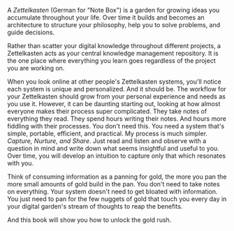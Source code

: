 A *Zettelkasten* (German for "Note Box") is a garden for growing ideas you accumulate throughout your life. Over time it builds and becomes an architecture to structure your philosophy, help you to solve problems, and guide decisions.

Rather than scatter your digital knowledge throughout different projects, a Zettelkasten acts as your central knowledge management repository. It is the one place where everything you learn goes regardless of the project you are working on.

When you look online at other people's Zettelkasten systems, you'll notice each system is unique and personalized. And it should be. The workflow for your Zettelkasten should grow from your personal experience and needs as you use it. However, it can be daunting starting out, looking at how almost everyone makes their process super complicated. They take notes of everything they read. They spend hours writing their notes. And hours more fiddling with their processes. You don't need this. You need a system that's simple, portable, efficient, and practical. My process is much simpler. *Capture, Nurture, and Share*. Just read and listen and observe with a question in mind and write down what seems insightful and useful to you. Over time, you will develop an intuition to capture only that which resonates with you.

Think of consuming information as a panning for gold, the more you pan the more small amounts of gold build in the pan. You don't need to take notes on everything. Your system doesn't need to get bloated with information. You just need to pan for the few nuggets of gold that touch you every day in your digital garden's stream of thoughts to reap the benefits.

And this book will show you how to unlock the gold rush.
